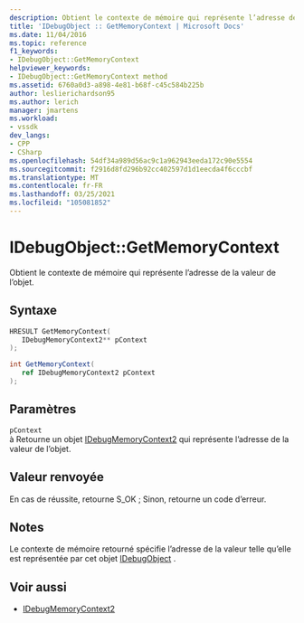 ```yaml
---
description: Obtient le contexte de mémoire qui représente l’adresse de la valeur de l’objet.
title: 'IDebugObject :: GetMemoryContext | Microsoft Docs'
ms.date: 11/04/2016
ms.topic: reference
f1_keywords:
- IDebugObject::GetMemoryContext
helpviewer_keywords:
- IDebugObject::GetMemoryContext method
ms.assetid: 6760a0d3-a898-4e81-b68f-c45c584b225b
author: leslierichardson95
ms.author: lerich
manager: jmartens
ms.workload:
- vssdk
dev_langs:
- CPP
- CSharp
ms.openlocfilehash: 54df34a989d56ac9c1a962943eeda172c90e5554
ms.sourcegitcommit: f2916d8fd296b92cc402597d1d1eecda4f6cccbf
ms.translationtype: MT
ms.contentlocale: fr-FR
ms.lasthandoff: 03/25/2021
ms.locfileid: "105081852"
---
```

# <a name="idebugobjectgetmemorycontext"></a>IDebugObject::GetMemoryContext
Obtient le contexte de mémoire qui représente l’adresse de la valeur de l’objet.

## <a name="syntax"></a>Syntaxe

```cpp
HRESULT GetMemoryContext( 
   IDebugMemoryContext2** pContext
);
```

```csharp
int GetMemoryContext(
   ref IDebugMemoryContext2 pContext
);
```

## <a name="parameters"></a>Paramètres
`pContext`\
à Retourne un objet [IDebugMemoryContext2](../../../extensibility/debugger/reference/idebugmemorycontext2.md) qui représente l’adresse de la valeur de l’objet.

## <a name="return-value"></a>Valeur renvoyée
 En cas de réussite, retourne S_OK ; Sinon, retourne un code d’erreur.

## <a name="remarks"></a>Notes
 Le contexte de mémoire retourné spécifie l’adresse de la valeur telle qu’elle est représentée par cet objet [IDebugObject](../../../extensibility/debugger/reference/idebugobject.md) .

## <a name="see-also"></a>Voir aussi
- [IDebugMemoryContext2](../../../extensibility/debugger/reference/idebugmemorycontext2.md)
